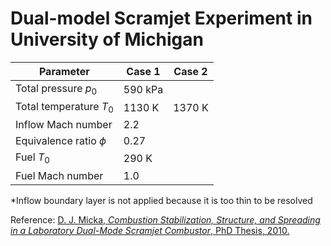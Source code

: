 # Dual-model Scramjet Experiment in University of Michigan

| Parameter                | Case 1           | Case 2            |
| ------------------------ | ---------------- | ----------------- |
| Total pressure $p_0$     | 590 kPa                              |
| Total temperature $T_0$  | 1130 K           | 1370 K            |
| Inflow Mach number       | 2.2                                  |
| Equivalence ratio $\phi$ | 0.27                                 |
| Fuel $T_0$               | 290 K                                |
| Fuel Mach number         | 1.0                                  |

*Inflow boundary layer is not applied because it is too thin to be resolved 

Reference: [D. J. Micka, *Combustion Stabilization, Structure, and Spreading in a Laboratory Dual-Mode Scramjet Combustor*, PhD Thesis, 2010.](https://deepblue.lib.umich.edu/handle/2027.42/76012)

<!-- 
| Parameter                | Case 1C          | Case 2C           |
| ------------------------ | ---------------- | ----------------- |
| Total pressure $p_0$     | 590 kPa                              |
| Total temperature $T_0$  | 1100 K           | 1400 K            |
| Equivalence ratio $\phi$ | 0.25                                 |
| Fuel $p_0$               | 845 kPa          | 755 kPa           |
| Fuel $T_0$               | 288 K                                |
| Fuel Mach number         | 1.0                                  | 
-->